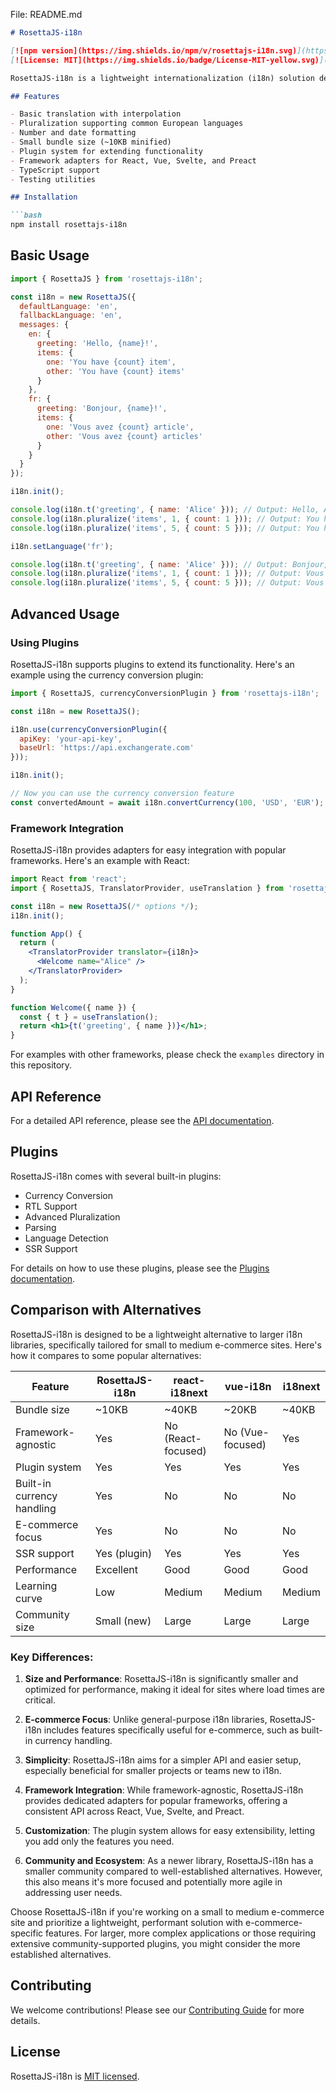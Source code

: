 File: README.md
```markdown
# RosettaJS-i18n

[![npm version](https://img.shields.io/npm/v/rosettajs-i18n.svg)](https://www.npmjs.com/package/rosettajs-i18n)
[![License: MIT](https://img.shields.io/badge/License-MIT-yellow.svg)](https://opensource.org/licenses/MIT)

RosettaJS-i18n is a lightweight internationalization (i18n) solution designed for small to medium e-commerce sites. It provides a simple, intuitive API for translations, pluralization, number and date formatting, and more.

## Features

- Basic translation with interpolation
- Pluralization supporting common European languages
- Number and date formatting
- Small bundle size (~10KB minified)
- Plugin system for extending functionality
- Framework adapters for React, Vue, Svelte, and Preact
- TypeScript support
- Testing utilities

## Installation

```bash
npm install rosettajs-i18n
```

## Basic Usage

```javascript
import { RosettaJS } from 'rosettajs-i18n';

const i18n = new RosettaJS({
  defaultLanguage: 'en',
  fallbackLanguage: 'en',
  messages: {
    en: {
      greeting: 'Hello, {name}!',
      items: {
        one: 'You have {count} item',
        other: 'You have {count} items'
      }
    },
    fr: {
      greeting: 'Bonjour, {name}!',
      items: {
        one: 'Vous avez {count} article',
        other: 'Vous avez {count} articles'
      }
    }
  }
});

i18n.init();

console.log(i18n.t('greeting', { name: 'Alice' })); // Output: Hello, Alice!
console.log(i18n.pluralize('items', 1, { count: 1 })); // Output: You have 1 item
console.log(i18n.pluralize('items', 5, { count: 5 })); // Output: You have 5 items

i18n.setLanguage('fr');

console.log(i18n.t('greeting', { name: 'Alice' })); // Output: Bonjour, Alice!
console.log(i18n.pluralize('items', 1, { count: 1 })); // Output: Vous avez 1 article
console.log(i18n.pluralize('items', 5, { count: 5 })); // Output: Vous avez 5 articles
```

## Advanced Usage

### Using Plugins

RosettaJS-i18n supports plugins to extend its functionality. Here's an example using the currency conversion plugin:

```javascript
import { RosettaJS, currencyConversionPlugin } from 'rosettajs-i18n';

const i18n = new RosettaJS();

i18n.use(currencyConversionPlugin({
  apiKey: 'your-api-key',
  baseUrl: 'https://api.exchangerate.com'
}));

i18n.init();

// Now you can use the currency conversion feature
const convertedAmount = await i18n.convertCurrency(100, 'USD', 'EUR');
```

### Framework Integration

RosettaJS-i18n provides adapters for easy integration with popular frameworks. Here's an example with React:

```jsx
import React from 'react';
import { RosettaJS, TranslatorProvider, useTranslation } from 'rosettajs-i18n';

const i18n = new RosettaJS(/* options */);
i18n.init();

function App() {
  return (
    <TranslatorProvider translator={i18n}>
      <Welcome name="Alice" />
    </TranslatorProvider>
  );
}

function Welcome({ name }) {
  const { t } = useTranslation();
  return <h1>{t('greeting', { name })}</h1>;
}
```

For examples with other frameworks, please check the `examples` directory in this repository.

## API Reference

For a detailed API reference, please see the [API documentation](API.md).

## Plugins

RosettaJS-i18n comes with several built-in plugins:

- Currency Conversion
- RTL Support
- Advanced Pluralization
- Parsing
- Language Detection
- SSR Support

For details on how to use these plugins, please see the [Plugins documentation](PLUGINS.md).

## Comparison with Alternatives

RosettaJS-i18n is designed to be a lightweight alternative to larger i18n libraries, specifically tailored for small to medium e-commerce sites. Here's how it compares to some popular alternatives:

| Feature | RosettaJS-i18n | react-i18next | vue-i18n | i18next |
|---------|----------------|----------------|----------|---------|
| Bundle size | ~10KB | ~40KB | ~20KB | ~40KB |
| Framework-agnostic | Yes | No (React-focused) | No (Vue-focused) | Yes |
| Plugin system | Yes | Yes | Yes | Yes |
| Built-in currency handling | Yes | No | No | No |
| E-commerce focus | Yes | No | No | No |
| SSR support | Yes (plugin) | Yes | Yes | Yes |
| Performance | Excellent | Good | Good | Good |
| Learning curve | Low | Medium | Medium | Medium |
| Community size | Small (new) | Large | Large | Large |

### Key Differences:

1. **Size and Performance**: RosettaJS-i18n is significantly smaller and optimized for performance, making it ideal for sites where load times are critical.

2. **E-commerce Focus**: Unlike general-purpose i18n libraries, RosettaJS-i18n includes features specifically useful for e-commerce, such as built-in currency handling.

3. **Simplicity**: RosettaJS-i18n aims for a simpler API and easier setup, especially beneficial for smaller projects or teams new to i18n.

4. **Framework Integration**: While framework-agnostic, RosettaJS-i18n provides dedicated adapters for popular frameworks, offering a consistent API across React, Vue, Svelte, and Preact.

5. **Customization**: The plugin system allows for easy extensibility, letting you add only the features you need.

6. **Community and Ecosystem**: As a newer library, RosettaJS-i18n has a smaller community compared to well-established alternatives. However, this also means it's more focused and potentially more agile in addressing user needs.

Choose RosettaJS-i18n if you're working on a small to medium e-commerce site and prioritize a lightweight, performant solution with e-commerce-specific features. For larger, more complex applications or those requiring extensive community-supported plugins, you might consider the more established alternatives.

## Contributing

We welcome contributions! Please see our [Contributing Guide](CONTRIBUTING.md) for more details.

## License

RosettaJS-i18n is [MIT licensed](LICENSE).
```
